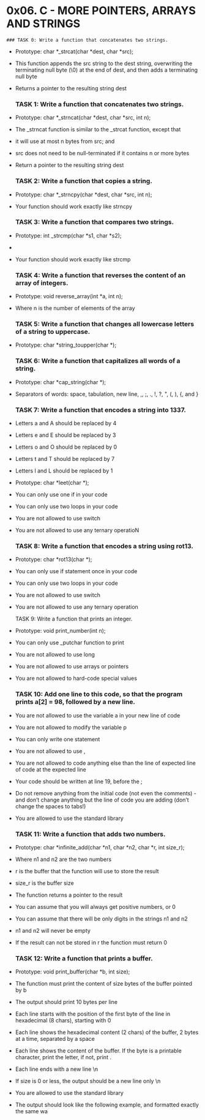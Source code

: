 # 0x06. C - MORE POINTERS, ARRAYS AND STRINGS


	### TASK 0: Write a function that concatenates two strings.
- Prototype: char *_strcat(char *dest, char *src);
- This function appends the src string to the dest string, overwriting the terminating null byte (\0) at the end of dest, and then adds a terminating null byte
- Returns a pointer to the resulting string dest

	 ### TASK 1: Write a function that concatenates two strings.
	 
- Prototype: char *_strncat(char *dest, char *src, int n);
- The _strncat function is similar to the _strcat function, except that
- it will use at most n bytes from src; and
- src does not need to be null-terminated if it contains n or more bytes
- Return a pointer to the resulting string dest

	### TASK 2: Write a function that copies a string.
	
- Prototype: char *_strncpy(char *dest, char *src, int n);
- Your function should work exactly like strncpy

	### TASK 3: Write a function that compares two strings.
	
- Prototype: int _strcmp(char *s1, char *s2);
- 
- Your function should work exactly like strcmp

	### TASK 4: Write a function that reverses the content of an array of integers.
	
- Prototype: void reverse_array(int *a, int n);
- Where n is the number of elements of the array

	### TASK 5: Write a function that changes all lowercase letters of a string to uppercase.
	
- Prototype: char *string_toupper(char *);

	### TASK 6: Write a function that capitalizes all words of a string.
- Prototype: char *cap_string(char *);
- Separators of words: space, tabulation, new line, ,, ;, ., !, ?, ", (, ), {, and }

	### TASK 7: Write a function that encodes a string into 1337.
	
- Letters a and A should be replaced by 4
- Letters e and E should be replaced by 3
- Letters o and O should be replaced by 0
- Letters t and T should be replaced by 7
- Letters l and L should be replaced by 1
- Prototype: char *leet(char *);
- You can only use one if in your code
- You can only use two loops in your code
- You are not allowed to use switch
- You are not allowed to use any ternary operatioN

	### TASK 8: Write a function that encodes a string using rot13.
- Prototype: char *rot13(char *);
- You can only use if statement once in your code
- You can only use two loops in your code
- You are not allowed to use switch
- You are not allowed to use any ternary operation

	TASK 9: Write a function that prints an integer.
- Prototype: void print_number(int n);
- You can only use _putchar function to print
- You are not allowed to use long
- You are not allowed to use arrays or pointers
- You are not allowed to hard-code special values

	### TASK 10: Add one line to this code, so that the program prints a[2] = 98, followed by a new line.
- You are not allowed to use the variable a in your new line of code
- You are not allowed to modify the variable p
- You can only write one statement
- You are not allowed to use ,
- You are not allowed to code anything else than the line of expected line of code at the expected line
- Your code should be written at line 19, before the ;
- Do not remove anything from the initial code (not even the comments)
-and don’t change anything but the line of code you are adding (don’t change the spaces to tabs!)
- You are allowed to use the standard library

	### TASK 11: Write a function that adds two numbers.
- Prototype: char *infinite_add(char *n1, char *n2, char *r, int size_r);
- Where n1 and n2 are the two numbers
- r is the buffer that the function will use to store the result
- size_r is the buffer size
- The function returns a pointer to the result
- You can assume that you will always get positive numbers, or 0
- You can assume that there will be only digits in the strings n1 and n2
- n1 and n2 will never be empty
- If the result can not be stored in r the function must return 0

	### TASK 12: Write a function that prints a buffer.
- Prototype: void print_buffer(char *b, int size);
- The function must print the content of size bytes of the buffer pointed by b
- The output should print 10 bytes per line
- Each line starts with the position of the first byte of the line in hexadecimal (8 chars), starting with 0
- Each line shows the hexadecimal content (2 chars) of the buffer, 2 bytes at a time, separated by a space
- Each line shows the content of the buffer. If the byte is a printable character, print the letter, if not, print .
- Each line ends with a new line \n
- If size is 0 or less, the output should be a new line only \n
- You are allowed to use the standard library
- The output should look like the following example, and formatted exactly the same wa
